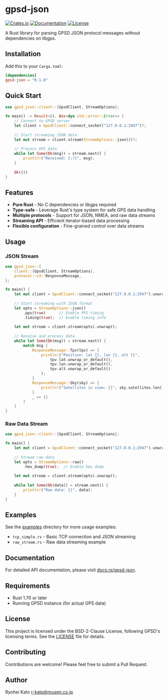 # gpsd-json

[![Crates.io](https://img.shields.io/crates/v/gpsd-json.svg)](https://crates.io/crates/gpsd-json)
[![Documentation](https://docs.rs/gpsd-json/badge.svg)](https://docs.rs/gpsd-json)
[![License](https://img.shields.io/crates/l/gpsd-json.svg)](LICENSE)

A Rust library for parsing GPSD JSON protocol messages without dependencies on libgps.

## Installation

Add this to your `Cargo.toml`:

```toml
[dependencies]
gpsd-json = "0.1.0"
```

## Quick Start

```rust
use gpsd_json::client::{GpsdClient, StreamOptions};

fn main() -> Result<(), Box<dyn std::error::Error>> {
    // Connect to GPSD server
    let client = GpsdClient::connect_socket("127.0.0.1:2947")?;
    
    // Start streaming JSON data
    let mut stream = client.stream(StreamOptions::json())?;
    
    // Process GPS data
    while let Some(Ok(msg)) = stream.next() {
        println!("Received: {:?}", msg);
    }
    
    Ok(())
}
```

## Features

- **Pure Rust** - No C dependencies or libgps required
- **Type-safe** - Leverage Rust's type system for safe GPS data handling
- **Multiple protocols** - Support for JSON, NMEA, and raw data streams
- **Streaming API** - Efficient iterator-based data processing
- **Flexible configuration** - Fine-grained control over data streams

## Usage

### JSON Stream

```rust
use gpsd_json::{
    client::{GpsdClient, StreamOptions},
    protocol::v3::ResponseMessage,
};

fn main() {
    let mut client = GpsdClient::connect_socket("127.0.0.1:2947").unwrap();
    
    // Start streaming with JSON format
    let opts = StreamOptions::json()
        .pps(true)      // Enable PPS timing
        .timing(true);  // Enable timing info
    
    let mut stream = client.stream(opts).unwrap();
    
    // Receive and process data
    while let Some(Ok(msg)) = stream.next() {
        match msg {
            ResponseMessage::Tpv(tpv) => {
                println!("Position: lat {}, lon {}, alt {}",
                    tpv.lat.unwrap_or_default(),
                    tpv.lon.unwrap_or_default(),
                    tpv.alt.unwrap_or_default()
                );
            }
            ResponseMessage::Sky(sky) => {
                println!("Satellites in view: {}", sky.satellites.len());
            }
            _ => {}
        }
    }
}
```

### Raw Data Stream

```rust
use gpsd_json::client::{GpsdClient, StreamOptions};

fn main() {
    let mut client = GpsdClient::connect_socket("127.0.0.1:2947").unwrap();
    
    // Stream raw data
    let opts = StreamOptions::raw()
        .hex_dump(true);  // Enable hex dump
    
    let mut stream = client.stream(opts).unwrap();
    
    while let Some(Ok(data)) = stream.next() {
        println!("Raw data: {}", data);
    }
}
```

## Examples

See the [examples](examples/) directory for more usage examples:

- `tcp_simple.rs` - Basic TCP connection and JSON streaming
- `raw_stream.rs` - Raw data streaming example

## Documentation

For detailed API documentation, please visit [docs.rs/gpsd-json](https://docs.rs/gpsd-json).

## Requirements

- Rust 1.70 or later
- Running GPSD instance (for actual GPS data)

## License

This project is licensed under the BSD-2-Clause License, following GPSD's licensing terms. See the [LICENSE](LICENSE) file for details.

## Contributing

Contributions are welcome! Please feel free to submit a Pull Request.

## Author

Ryohei Kato <r-kato@musen.co.jp>